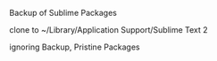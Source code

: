 Backup of Sublime Packages

clone to ~/Library/Application Support/Sublime Text 2

ignoring Backup, Pristine Packages